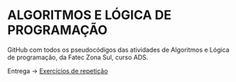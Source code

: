 # ALGORITMOS E LÓGICA DE PROGRAMAÇÃO

GitHub com todos os pseudocódigos das atividades de Algoritmos e Lógica de programação, da Fatec Zona Sul, curso ADS.

Entrega -> [Exercícios de repetição](https://github.com/i-malur/fatec-codigos-algoritmos/blob/6bf84db2a3a499df5a38f2eed6a18dd6cab86c23/Estruturas%20de%20repeti%C3%A7%C3%A3o)